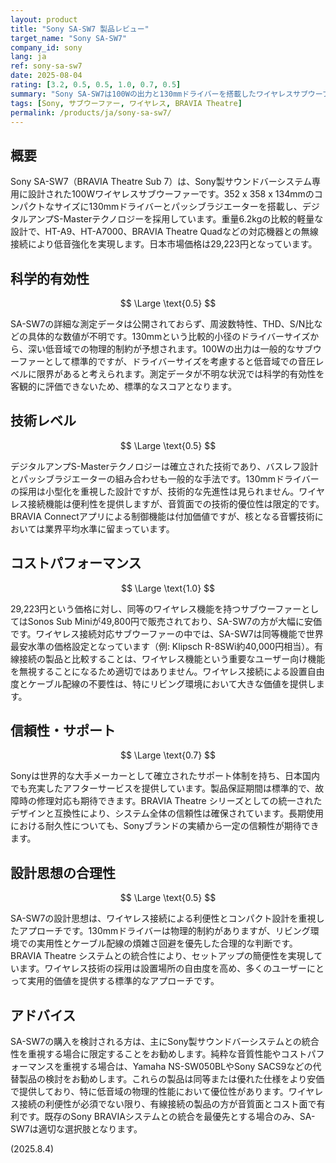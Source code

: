 ```yaml
---
layout: product
title: "Sony SA-SW7 製品レビュー"
target_name: "Sony SA-SW7"
company_id: sony
lang: ja
ref: sony-sa-sw7
date: 2025-08-04
rating: [3.2, 0.5, 0.5, 1.0, 0.7, 0.5]
summary: "Sony SA-SW7は100Wの出力と130mmドライバーを搭載したワイヤレスサブウーファーで、ワイヤレス接続対応製品の中では優れたコストパフォーマンスを実現しています。"
tags: [Sony, サブウーファー, ワイヤレス, BRAVIA Theatre]
permalink: /products/ja/sony-sa-sw7/
---
```


## 概要

Sony SA-SW7（BRAVIA Theatre Sub 7）は、Sony製サウンドバーシステム専用に設計された100Wワイヤレスサブウーファーです。352 x 358 x 134mmのコンパクトなサイズに130mmドライバーとパッシブラジエーターを搭載し、デジタルアンプS-Masterテクノロジーを採用しています。重量6.2kgの比較的軽量な設計で、HT-A9、HT-A7000、BRAVIA Theatre Quadなどの対応機器との無線接続により低音強化を実現します。日本市場価格は29,223円となっています。

## 科学的有効性

$$ \Large \text{0.5} $$

SA-SW7の詳細な測定データは公開されておらず、周波数特性、THD、S/N比などの具体的な数値が不明です。130mmという比較的小径のドライバーサイズから、深い低音域での物理的制約が予想されます。100Wの出力は一般的なサブウーファーとして標準的ですが、ドライバーサイズを考慮すると低音域での音圧レベルに限界があると考えられます。測定データが不明な状況では科学的有効性を客観的に評価できないため、標準的なスコアとなります。

## 技術レベル

$$ \Large \text{0.5} $$

デジタルアンプS-Masterテクノロジーは確立された技術であり、バスレフ設計とパッシブラジエーターの組み合わせも一般的な手法です。130mmドライバーの採用は小型化を重視した設計ですが、技術的な先進性は見られません。ワイヤレス接続機能は便利性を提供しますが、音質面での技術的優位性は限定的です。BRAVIA Connectアプリによる制御機能は付加価値ですが、核となる音響技術においては業界平均水準に留まっています。

## コストパフォーマンス

$$ \Large \text{1.0} $$

29,223円という価格に対し、同等のワイヤレス機能を持つサブウーファーとしてはSonos Sub Miniが49,800円で販売されており、SA-SW7の方が大幅に安価です。ワイヤレス接続対応サブウーファーの中では、SA-SW7は同等機能で世界最安水準の価格設定となっています（例: Klipsch R-8SWi約40,000円相当）。有線接続の製品と比較することは、ワイヤレス機能という重要なユーザー向け機能を無視することになるため適切ではありません。ワイヤレス接続による設置自由度とケーブル配線の不要性は、特にリビング環境において大きな価値を提供します。

## 信頼性・サポート

$$ \Large \text{0.7} $$

Sonyは世界的な大手メーカーとして確立されたサポート体制を持ち、日本国内でも充実したアフターサービスを提供しています。製品保証期間は標準的で、故障時の修理対応も期待できます。BRAVIA Theatre シリーズとしての統一されたデザインと互換性により、システム全体の信頼性は確保されています。長期使用における耐久性についても、Sonyブランドの実績から一定の信頼性が期待できます。

## 設計思想の合理性

$$ \Large \text{0.5} $$

SA-SW7の設計思想は、ワイヤレス接続による利便性とコンパクト設計を重視したアプローチです。130mmドライバーは物理的制約がありますが、リビング環境での実用性とケーブル配線の煩雑さ回避を優先した合理的な判断です。BRAVIA Theatre システムとの統合性により、セットアップの簡便性を実現しています。ワイヤレス技術の採用は設置場所の自由度を高め、多くのユーザーにとって実用的価値を提供する標準的なアプローチです。

## アドバイス

SA-SW7の購入を検討される方は、主にSony製サウンドバーシステムとの統合性を重視する場合に限定することをお勧めします。純粋な音質性能やコストパフォーマンスを重視する場合は、Yamaha NS-SW050BLやSony SACS9などの代替製品の検討をお勧めします。これらの製品は同等または優れた仕様をより安価で提供しており、特に低音域の物理的性能において優位性があります。ワイヤレス接続の利便性が必須でない限り、有線接続の製品の方が音質面とコスト面で有利です。既存のSony BRAVIAシステムとの統合を最優先とする場合のみ、SA-SW7は適切な選択肢となります。

(2025.8.4)
